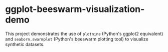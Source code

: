 # ggplot-beeswarm-visualization-demo
This project demonstrates the use of `plotnine` (Python's ggplot2 equivalent) and `seaborn.swarmplot` (Python's beeswarm plotting tool) to visualize synthetic datasets.
